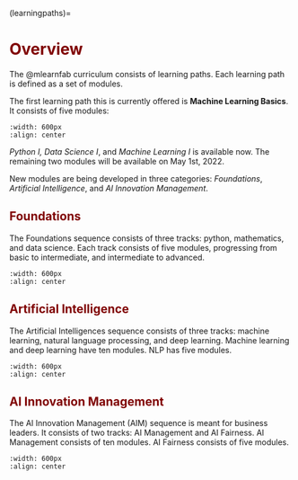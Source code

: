 (learningpaths)=
# <font color="maroon">Overview</font>

The @mlearnfab curriculum consists of learning paths. Each learning path is defined as a set of modules. 


The first learning path this is currently offered is **Machine Learning Basics**. It consists of five modules:

```{image} /images/curriculum/mlbasics.png
:width: 600px
:align: center
```

*Python I, Data Science I*, and *Machine Learning I* is available now. The remaining two modules will be available on May 1st, 2022.

 New modules are being developed in three categories: *Foundations*, *Artificial Intelligence*, and *AI Innovation Management*.

## <font color="maroon">Foundations</font>
The Foundations sequence consists of three tracks: python, mathematics, and data science. Each track consists of five modules, progressing from basic to intermediate, and intermediate to advanced.


```{image} /images/curriculum/foundations.png
:width: 600px
:align: center
```

## <font color="maroon">Artificial Intelligence</font>

The Artificial Intelligences sequence consists of three tracks: machine learning, natural language processing, and deep learning. Machine learning and deep learning have ten modules. NLP has five modules.


```{image} /images/curriculum/ai.png
:width: 600px
:align: center
```

## <font color="maroon">AI Innovation Management</font>

The AI Innovation Management (AIM) sequence is meant for business leaders. It consists of two tracks: AI Management and AI Fairness. AI Management consists of ten modules. AI Fairness consists of five modules.

```{image} /images/curriculum/aim.png
:width: 600px
:align: center
```

 
